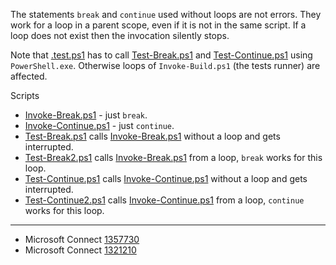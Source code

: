 
The statements `break` and `continue` used without loops are not errors. They
work for a loop in a parent scope, even if it is not in the same script. If a
loop does not exist then the invocation silently stops.

Note that [.test.ps1](.test.ps1) has to call [Test-Break.ps1](Test-Break.ps1) and [Test-Continue.ps1](Test-Continue.ps1)
using `PowerShell.exe`. Otherwise loops of `Invoke-Build.ps1` (the tests
runner) are affected.

Scripts

- [Invoke-Break.ps1](Invoke-Break.ps1) - just `break`.
- [Invoke-Continue.ps1](Invoke-Continue.ps1) - just `continue`.
- [Test-Break.ps1](Test-Break.ps1) calls [Invoke-Break.ps1](Invoke-Break.ps1) without a loop and gets interrupted.
- [Test-Break2.ps1](Test-Break2.ps1) calls [Invoke-Break.ps1](Invoke-Break.ps1) from a loop, `break` works for this loop.
- [Test-Continue.ps1](Test-Continue.ps1) calls [Invoke-Continue.ps1](Invoke-Continue.ps1) without a loop and gets interrupted.
- [Test-Continue2.ps1](Test-Continue2.ps1) calls [Invoke-Continue.ps1](Invoke-Continue.ps1) from a loop, `continue` works for this loop.

---

- Microsoft Connect [1357730](https://connect.microsoft.com/PowerShell/Feedback/Details/1357730)
- Microsoft Connect [1321210](https://connect.microsoft.com/PowerShell/feedback/details/1321210)
